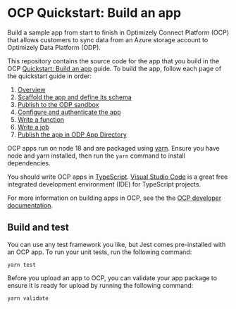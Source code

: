# OCP Quickstart: Build an app

Build a sample app from start to finish in Optimizely Connect Platform (OCP) that allows customers to sync data from an Azure storage account to Optimizely Data Platform (ODP). 

This repository contains the source code for the app that you build in the OCP [Quickstart: Build an app](https://docs.developers.optimizely.com/optimizely-connect-platform/docs/ocp-quickstart-overview) guide. To build the app, follow each page of the quickstart guide in order:
1. [Overview](https://docs.developers.optimizely.com/optimizely-connect-platform/docs/ocp-quickstart-overview)
2. [Scaffold the app and define its schema](https://docs.developers.optimizely.com/optimizely-connect-platform/docs/ocp-quickstart-scaffold-an-app)
3. [Publish to the ODP sandbox](https://docs.developers.optimizely.com/optimizely-connect-platform/docs/ocp-quickstart-publish-an-app-to-odp-sandbox)
4. [Configure and authenticate the app](https://docs.developers.optimizely.com/optimizely-connect-platform/docs/ocp-quickstart-config-and-authenticate)
5. [Write a function](https://docs.developers.optimizely.com/optimizely-connect-platform/docs/ocp-quickstart-write-a-function)
6. [Write a job](https://docs.developers.optimizely.com/optimizely-connect-platform/docs/ocp-quickstart-write-a-job)
7. [Publish the app in ODP App Directory](https://docs.developers.optimizely.com/optimizely-connect-platform/docs/ocp-quickstart-publish-in-app-directory)


OCP apps run on node 18 and are packaged using [yarn](https://yarnpkg.com/lang/en/). Ensure you have node and yarn installed, then run the `yarn` command to install dependencies.

You should write OCP apps in [TypeScript](https://www.typescriptlang.org/). [Visual Studio Code](https://code.visualstudio.com/) is a great free integrated development environment (IDE) for TypeScript projects.

For more information on building apps in OCP, see the the [OCP developer documentation](https://docs.developers.optimizely.com/optimizely-connect-platform/docs).

## Build and test

You can use any test framework you like, but Jest comes pre-installed with an OCP app.
To run your unit tests, run the following command:
```
yarn test
```

Before you upload an app to OCP, you can validate your app package to ensure it is ready for upload by running the following command:
```
yarn validate
```
